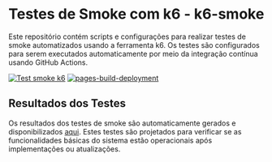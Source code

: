 # Testes de Smoke com k6 - k6-smoke

Este repositório contém scripts e configurações para realizar testes de smoke automatizados usando a ferramenta k6. Os testes são configurados para serem executados automaticamente por meio da integração contínua usando GitHub Actions.

[![Test smoke k6](https://github.com/Estima01/k6-smoke/actions/workflows/smoke_test.yml/badge.svg?branch=main)](https://github.com/Estima01/k6-smoke/actions/workflows/smoke_test.yml)
[![pages-build-deployment](https://github.com/Estima01/k6-smoke/actions/workflows/pages/pages-build-deployment/badge.svg?branch=main&event=page_build)](https://github.com/Estima01/k6-smoke/actions/workflows/pages/pages-build-deployment)

## Resultados dos Testes

Os resultados dos testes de smoke são automaticamente gerados e disponibilizados [aqui](https://github.com/Estima01/k6-smoke/actions/workflows/pages/pages-build-deployment). Estes testes são projetados para verificar se as funcionalidades básicas do sistema estão operacionais após implementações ou atualizações.
